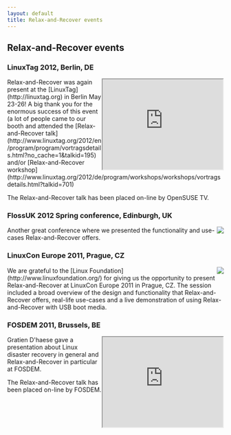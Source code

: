 ```yaml
---
layout: default
title: Relax-and-Recover events
---
```


## Relax-and-Recover events

### LinuxTag 2012, Berlin, DE
<iframe width="280" height="210" src="http://www.youtube.com/embed/jUfFzFU-SWY" align="right"><p>Relax-and-Recover talk</p></iframe>
Relax-and-Recover was again present at the [LinuxTag](http://linuxtag.org)
in Berlin May 23-26! A big thank you for the enormous success of this event
(a lot of people came to our booth and attended the
[Relax-and-Recover talk](http://www.linuxtag.org/2012/en/program/program/vortragsdetails.html?no_cache=1&talkid=195)
and/or [Relax-and-Recover workshop](http://www.linuxtag.org/2012/de/program/workshops/workshops/vortragsdetails.html?talkid=701)

The Relax-and-Recover talk has been placed on-line by OpenSUSE TV.
<br clear="right">


### FlossUK 2012 Spring conference, Edinburgh, UK
<img src="http://www.flossuk.org/moin_static193/common/flossuk-182x70.png" align="right">
Another great conference where we presented the functionality and use-cases
Relax-and-Recover offers.


### LinuxCon Europe 2011, Prague, CZ
<img src="http://www.linuxfoundation.org/sites/www.linuxfoundation.org/themes/opensourcery/images/footer-logo.png" align="right">
We are grateful to the [Linux Foundation](http://www.linuxfoundation.org/)
for giving us the opportunity to present Relax-and-Recover at LinuxCon
Europe 2011 in Prague, CZ. The session included a broad overview of
the design and functionality that Relax-and-Recover offers, real-life
use-cases and a live demonstration of using Relax-and-Recover with USB
boot media.

### FOSDEM 2011, Brussels, BE
<iframe width="280" height="210" src="http://www.youtube.com/embed/4SMdxIGWxeQ" align="right"><p>Relax-and-Recover talk</p></iframe>
Gratien D'haese gave a presentation about Linux disaster recovery in
general and Relax-and-Recover in particular at FOSDEM.

The Relax-and-Recover talk has been placed on-line by FOSDEM.
<br clear="right">